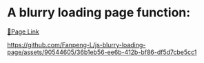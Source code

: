 # A blurry loading page function:

[🔗Page Link](https://fanpeng-l.github.io/js-blurry-loading-page/)

https://github.com/Fanpeng-L/js-blurry-loading-page/assets/90544605/36b1eb56-ee6b-412b-bf86-df5d7cbe5cc1

